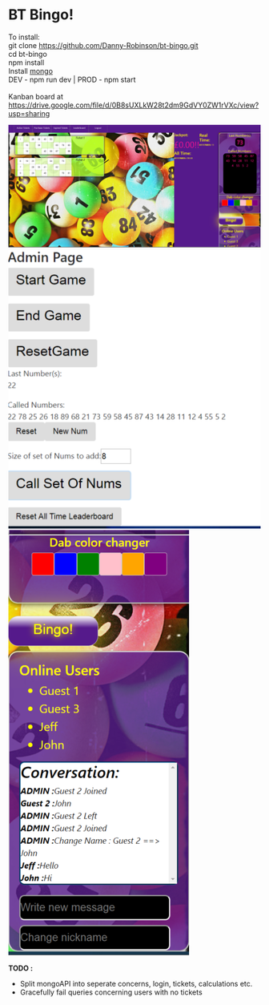 # BT Bingo!

To install: <br />
git clone https://github.com/Danny-Robinson/bt-bingo.git <br />
cd bt-bingo <br />
npm install <br />
Install <a href="https://www.mongodb.com/download-center#community">mongo</a> <br />
DEV - npm run dev | PROD - npm start <br />
 <br />
Kanban board at https://drive.google.com/file/d/0B8sUXLkW28t2dm9GdVY0ZW1rVXc/view?usp=sharing

![alt text](screenshots/ActiveTickets.PNG "Active Tickets Page")
![alt text](screenshots/Admin.PNG "Admin Page")
![alt text](screenshots/ChatNDab.PNG "Chat and cursor change functionality Page")



**TODO :**
   * Split mongoAPI into seperate concerns, login, tickets, calculations etc.
   * Gracefully fail queries concerning users with no tickets
      
      